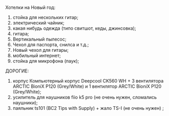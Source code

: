 Хотелки на Новый год:
1. стойка для нескольких гитар;
2. электрический чайник;
3. какая нибудь одежда (типо свитшот, кеды, джинсовка);
4. гитара;
5. Вертикальный пылесос;
6. Чехол для паспорта, снилса и т.д.;
7. Новый чехол для гитары;
8. мобильный интернет;
9. стойка для микрофона (паук);

ДОРОГИЕ:
1. корпус Компьютерный корпус Deepcool CK560 WH + 3 вентилятора ARCTIC BioniX P120 (Grey/White) и 1 вентилятор ARCTIC BioniX P120 (Grey/White);
2. усилитель для наушников fiio k5 pro (не очень нужен, сломались наушники);
3. паяльник ts101 (BC2 Tips with Supply) + жало TS-I (не очень нужен) ;
